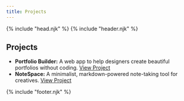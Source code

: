```yaml
---
title: Projects
---
```

{% include "head.njk" %}
{% include "header.njk" %}

<section>
  <h2>Projects</h2>
  <ul>
    <li><strong>Portfolio Builder:</strong> A web app to help designers create beautiful portfolios without coding. <a href="#">View Project</a></li>
    <li><strong>NoteSpace:</strong> A minimalist, markdown-powered note-taking tool for creatives. <a href="#">View Project</a></li>
  </ul>
</section>

{% include "footer.njk" %}
